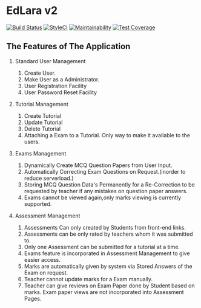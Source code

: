# EdLara v2
[![Build Status](https://travis-ci.org/grans/edlara2.svg?branch=master)](https://travis-ci.org/grans/edlara2) [![StyleCI](https://github.styleci.io/repos/201577161/shield?branch=master)](https://github.styleci.io/repos/201577161) [![Maintainability](https://api.codeclimate.com/v1/badges/ecbc74888f6ff3d0bceb/maintainability)](https://codeclimate.com/github/grans/edlara2/maintainability) [![Test Coverage](https://api.codeclimate.com/v1/badges/ecbc74888f6ff3d0bceb/test_coverage)](https://codeclimate.com/github/grans/edlara2/test_coverage)

## The Features of The Application 
1. Standard User Management
	1. Create User.
	2. Make User as a Administrator.
	3. User Registration Facility
	4. User Password Reset Facility

2. Tutorial Management
	1. Create Tutorial
	2. Update Tutorial
	3. Delete Tutorial
	4. Attaching a Exam to a Tutorial. Only way to make it available to the users.

3. Exams Management
	1. Dynamically Create MCQ Question Papers from User Input.
	2. Automatically Correcting Exam Questions on Request.(inorder to reduce serverload.)
	3. Storing MCQ Question Data's Permanently for a Re-Correction to be requested by teacher if any mistakes on question paper answers.
	4. Exams cannot be viewed again,only marks viewing is currently supported.

4. Assessment Management
	1. Assessments Can only created by Students from front-end links.
	2. Assessments can be only rated by teachers whom it was submitted to.
	3. Only one Assessment can be submitted for a tutorial at a time.
	4. Exams feature is incorporated in Assessment Management to give easier access.
	5. Marks are automatically given by system via Stored Answers of the Exam on request.
	6. Teacher cannot update marks for a Exam manually.
	7. Teacher can give reviews on Exam Paper done by Student based on marks. Exam paper views are not incorporated into Assessment Pages.

